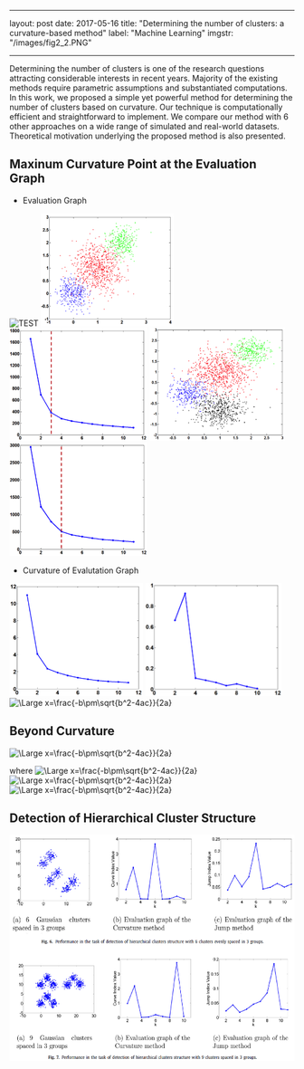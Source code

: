 
---
layout: post
date: 2017-05-16
title: "Determining the number of clusters: a curvature-based method"
label: "Machine Learning"
imgstr: "/images/fig2_2.PNG"

---

Determining the number of clusters is one of the research questions attracting considerable interests in recent years. Majority of the existing methods require parametric assumptions and substantiated computations. In this work, we proposed a simple yet powerful method for determining the number of clusters based on curvature. Our technique is computationally efficient and straightforward to implement. We compare our method with 6 other approaches on a wide range of simulated and real-world datasets. Theoretical motivation underlying the proposed method is also presented.

## Maxinum Curvature Point at the Evaluation Graph
* Evaluation Graph
<img src="https://latex.codecogs.com/svg.latex?\Large&space;J(k)=\sum\limits_{j=1}^{k}{\sum\limits_{{x_i}\in{C_j}}{||{{\mathbf{x}}_{i}}-{{{\mathbf{\bar{x}}}}_{j}}|{{|}^{2}}}" title="TEST" />
<img src="/images/curvature_pic/fig1_1.png"  height="200" />
<img src="/images/curvature_pic/fig1_2.png"  height="200" />
<img src="/images/curvature_pic/fig1_3.png"  height="200" />
<img src="/images/curvature_pic/fig1_4.png"  height="200" />

* Curvature of Evalutation Graph

<img src="/images/curvature_pic/fig2-1.PNG"  height="200" />
<img src="/images/curvature_pic/fig2_2.png"  height="200" />


<img src="https://latex.codecogs.com/svg.latex?\Large&space;\kappa=\frac{|y''|}{(1+{{y'}^{2}})^{3/2}}" title="\Large x=\frac{-b\pm\sqrt{b^2-4ac}}{2a}" />

## Beyond Curvature
<img src="https://latex.codecogs.com/svg.latex?\Large&space;{{\kappa}_{a}}(k)=\frac{|{{a}^{2}}J''|}{{{(1+{{a}^{4}}J{{'}^{2}})}^{3/2}}}=\beta(k)\kappa(k)" title="\Large x=\frac{-b\pm\sqrt{b^2-4ac}}{2a}" />

where
<img src="https://latex.codecogs.com/svg.latex?\Large&space;\beta(k)={{a}^{2}}{{\left(\frac{1+{{a}^{4}}{{{{J}'}}^{2}}}{1+{{{{J}'}}^{2}}}\right)}^{\frac{3}{2}}}" title="\Large x=\frac{-b\pm\sqrt{b^2-4ac}}{2a}" />
<img src="https://latex.codecogs.com/svg.latex?\Large&space;K=\underset{k}{\mathop{\arg\max}}\,\underset{\alpha}{\mathop{\max}}\,\kappa(\alpha,k)" title="\Large x=\frac{-b\pm\sqrt{b^2-4ac}}{2a}" />
<img src="https://latex.codecogs.com/svg.latex?\Large&space;K=\underset{k}{\mathop{\arg\max}}\,|\frac{{J}''(k)}{{J}'(k)}|" title="\Large x=\frac{-b\pm\sqrt{b^2-4ac}}{2a}" />
	


## Detection of Hierarchical Cluster Structure


<img src="/images/fig2_2.PNG"  class="inline" height="400"/>




 
